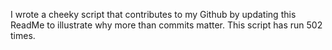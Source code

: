 I wrote a cheeky script that contributes to my Github by updating this ReadMe to illustrate why more than commits matter. This script has run 502 times.